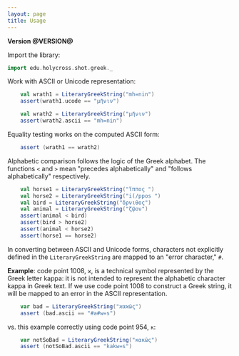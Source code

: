 ```yaml
---
layout: page
title: Usage
---
```


**Version @VERSION@**


Import the library:


```scala mdoc
import edu.holycross.shot.greek._
```

Work with ASCII or Unicode representation:

```scala mdoc
    val wrath1 = LiteraryGreekString("mh=nin")
    assert(wrath1.ucode == "μῆνιν")

    val wrath2 = LiteraryGreekString("μῆνιν")
    assert(wrath2.ascii == "mh=nin")
```


Equality testing works on the computed ASCII form:


```scala mdoc
    assert (wrath1 == wrath2)
```

Alphabetic comparison follows the logic of the Greek alphabet.  The functions
`<`  and `>` mean "precedes alphabetically" and "follows alphabetically" respectively.


```scala mdoc
    val horse1 = LiteraryGreekString("ἵππος ")
    val horse2 = LiteraryGreekString("i(/ppos ")
    val bird = LiteraryGreekString("ὄρνιθος")
    val animal = LiteraryGreekString("ζῷον")
    assert(animal < bird)
    assert(bird > horse2)
    assert(animal < horse2)
    assert(horse1 == horse2)
```

In converting between ASCII and Unicode forms, characters not explicitly defined in the  `LiteraryGreekString` are mapped to an "error  character," `#`.


**Example**: code point 1008, `ϰ`, is a technical symbol represented by the Greek letter kappa:  it is not intended to represent the alphabetic character kappa in Greek text.  If we use code point 1008 to construct a Greek string, it will be mapped to an error in the ASCII representation.

```scala mdoc
    var bad = LiteraryGreekString("ϰαϰῶς")
    assert (bad.ascii == "#a#w=s")
```

vs. this example correctly using code point 954, `κ`:


```scala mdoc
    var notSoBad = LiteraryGreekString("κακῶς")
    assert (notSoBad.ascii == "kakw=s")
```
